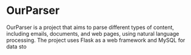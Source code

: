 # OurParser
OurParser is a project that aims to parse different types of content, including emails, documents, and web pages, using natural language processing. The project uses Flask as a web framework and MySQL for data sto

